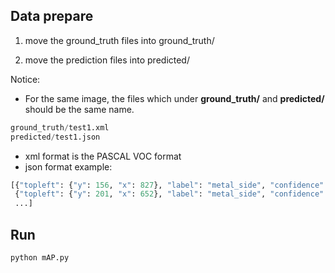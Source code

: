 ## Data prepare

1. move the ground_truth files into ground_truth/

2. move the prediction files into predicted/

Notice:

- For the same image, the files which under **ground_truth/** and **predicted/** should be the same name.
```python
ground_truth/test1.xml
predicted/test1.json
```
- xml format is the PASCAL VOC format
- json format example:
```python
[{"topleft": {"y": 156, "x": 827}, "label": "metal_side", "confidence": 0.79, "bottomright": {"y": 316, "x": 1108}},
 {"topleft": {"y": 201, "x": 652}, "label": "metal_side", "confidence": 0.84, "bottomright": {"y": 405, "x": 866}},
 ...]
```
## Run
```bash
python mAP.py
```
